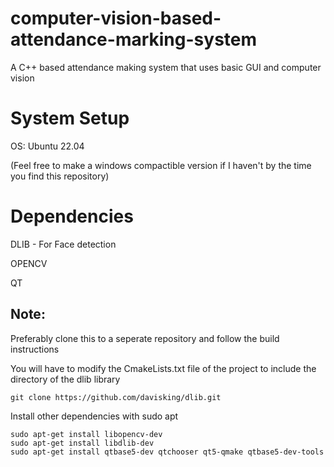 # computer-vision-based-attendance-marking-system
A C++ based attendance making system that uses basic GUI and computer vision

# System Setup
OS: Ubuntu 22.04

(Feel free to make a windows compactible version if I haven't by the time you find this repository)

# Dependencies
DLIB - For Face detection

OPENCV

QT

## Note:
Preferably clone this to a seperate repository and follow the build instructions

You will have to modify the CmakeLists.txt file of the project to include the directory of the dlib library
```
git clone https://github.com/davisking/dlib.git
```
Install other dependencies with sudo apt
```
sudo apt-get install libopencv-dev
sudo apt-get install libdlib-dev
sudo apt-get install qtbase5-dev qtchooser qt5-qmake qtbase5-dev-tools
```
